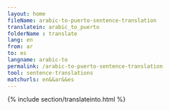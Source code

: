 ```yaml
---
layout: home
fileName: arabic-to-puerto-sentence-translation
translatein: arabic_to_puerto
folderName : translate
lang: en
from: ar
to: es
langname: arabic-to
permalink: /arabic-to-puerto-sentence-translation
tool: sentence-translations
matchurls: en&&ar&&es
---
```

{% include section/translateinto.html %}
